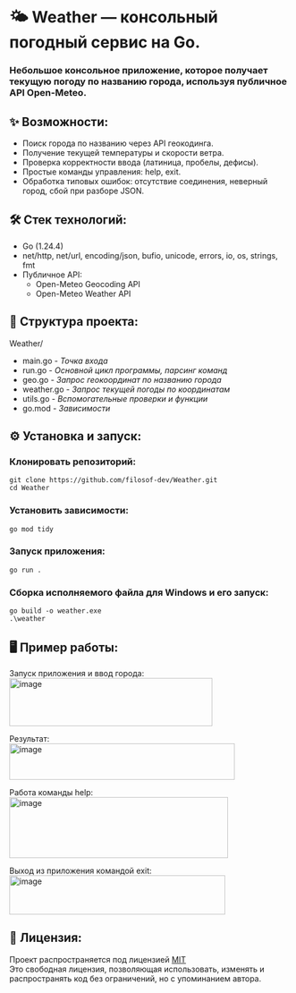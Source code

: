 # 🌤️ Weather — консольный погодный сервис на Go.  
### Небольшое консольное приложение, которое получает текущую погоду по названию города, используя публичное API Open-Meteo.  

## ✨ Возможности:  
- Поиск города по названию через API геокодинга.  
- Получение текущей температуры и скорости ветра.  
- Проверка корректности ввода (латиница, пробелы, дефисы).  
- Простые команды управления: help, exit.  
- Обработка типовых ошибок: отсутствие соединения, неверный город, сбой при разборе JSON.

## 🛠️ Стек технологий:  
- Go (1.24.4)  
- net/http, net/url, encoding/json, bufio, unicode, errors, io, os, strings, fmt  
- Публичное API:  
  - Open-Meteo Geocoding API  
  - Open-Meteo Weather API

## 📂 Структура проекта:  
Weather/  
- main.go         - *Точка входа*  
- run.go          - *Основной цикл программы, парсинг команд*   
- geo.go          - *Запрос геокоординат по названию города*  
- weather.go      - *Запрос текущей погоды по координатам*  
- utils.go        - *Вспомогательные проверки и функции*  
- go.mod          - *Зависимости*

## ⚙️ Установка и запуск:
### Клонировать репозиторий:  
`git clone https://github.com/filosof-dev/Weather.git`  
`cd Weather`  

### Установить зависимости:  
`go mod tidy`  

### Запуск приложения:  
`go run .`  

### Сборка исполняемого файла для Windows и его запуск:  
`go build -o weather.exe`  
`.\weather`  

## 🖥️ Пример работы:  
Запуск приложения и ввод города:  
<img width="363" height="86" alt="image" src="https://github.com/user-attachments/assets/d261ebed-1b53-4d2b-9bd9-1dc07573b4db" />  

Результат:  
<img width="403" height="65" alt="image" src="https://github.com/user-attachments/assets/a6b7119a-ad6a-42c4-b130-e835b99b6d58" />   

Работа команды help:  
<img width="391" height="109" alt="image" src="https://github.com/user-attachments/assets/ef68569f-5a50-484d-b4ad-23b570e50917" />   

Выход из приложения командой exit:  
<img width="386" height="70" alt="image" src="https://github.com/user-attachments/assets/d22c4a8c-36ed-4755-8fe6-f25e8652eaa1" />  

## 📜 Лицензия:  
Проект распространяется под лицензией [MIT](./LICENSE)  
Это свободная лицензия, позволяющая использовать, изменять и распространять код без ограничений, но с упоминанием автора.  

